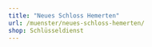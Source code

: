 ```yaml
---
title: "Neues Schloss Hemerten"
url: /muenster/neues-schloss-hemerten/
shop: Schlüsseldienst
---
```

